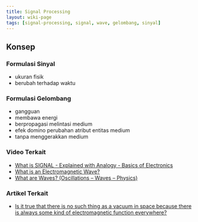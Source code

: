 ```yaml
---
title: Signal Processing
layout: wiki-page
tags: [signal-processing, signal, wave, gelombang, sinyal]
---
```


## Konsep

### Formulasi Sinyal
- ukuran fisik
- berubah terhadap waktu

### Formulasi Gelombang
- gangguan
- membawa energi
- berpropagasi melintasi medium
- efek domino perubahan atribut entitas medium
- tanpa menggerakkan medium

### Video Terkait
- [What is SIGNAL - Explained with Analogy - Basics of Electronics](https://www.youtube.com/watch?v=jNebPEW3ZNU)
- [What is an Electromagnetic Wave?](https://www.youtube.com/watch?v=hk63uUhkZH4)
- [What are Waves? (Oscillations – Waves – Physics)](https://www.youtube.com/watch?v=LoRRE2aG3AY)

### Artikel Terkait
- [Is it true that there is no such thing as a vacuum in space because there is always some kind of electromagnetic function everywhere?](https://www.quora.com/Is-it-true-that-there-is-no-such-thing-as-a-vacuum-in-space-because-there-is-always-some-kind-of-electromagnetic-function-everywhere)


